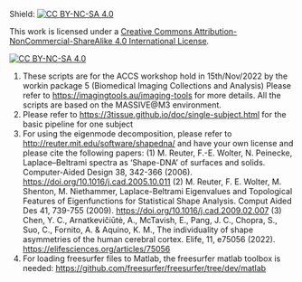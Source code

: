 Shield: [![CC BY-NC-SA 4.0][cc-by-nc-sa-shield]][cc-by-nc-sa]

This work is licensed under a
[Creative Commons Attribution-NonCommercial-ShareAlike 4.0 International License][cc-by-nc-sa].

[![CC BY-NC-SA 4.0][cc-by-nc-sa-image]][cc-by-nc-sa]

[cc-by-nc-sa]: http://creativecommons.org/licenses/by-nc-sa/4.0/
[cc-by-nc-sa-image]: https://licensebuttons.net/l/by-nc-sa/4.0/88x31.png
[cc-by-nc-sa-shield]: https://img.shields.io/badge/License-CC%20BY--NC--SA%204.0-lightgrey.svg

1. These scripts are for the ACCS workshop hold in 15th/Nov/2022 by the workin package 5 (Biomedical Imaging Collections and Analysis)
Please refer to https://imagingtools.au/imaging-tools for more details. All the scripts are based on the MASSIVE@M3 environment.
2. Please refer to https://3tissue.github.io/doc/single-subject.html for the basic pipeline for one subject
3. For using the eigenmode decomposition, please refer to http://reuter.mit.edu/software/shapedna/ and have your own license and please cite the following papers:
 (1) M. Reuter, F.-E. Wolter, N. Peinecke, Laplace–Beltrami spectra as ‘Shape-DNA’ of surfaces and solids. Computer-Aided Design 38, 342-366 (2006). https://doi.org/10.1016/j.cad.2005.10.011 
 (2) M. Reuter, F. E. Wolter, M. Shenton, M. Niethammer, Laplace-Beltrami Eigenvalues and Topological Features of Eigenfunctions for Statistical Shape Analysis. Comput Aided Des 41, 739-755 (2009). https://doi.org/10.1016/j.cad.2009.02.007 
 (3) Chen, Y. C., Arnatkevičiūtė, A., McTavish, E., Pang, J. C., Chopra, S., Suo, C., Fornito, A. & Aquino, K. M., The individuality of shape asymmetries of the human cerebral cortex. Elife, 11, e75056 (2022). https://elifesciences.org/articles/75056
4. For loading freesurfer files to Matlab, the freesurfer matlab toolbox is needed: https://github.com/freesurfer/freesurfer/tree/dev/matlab

